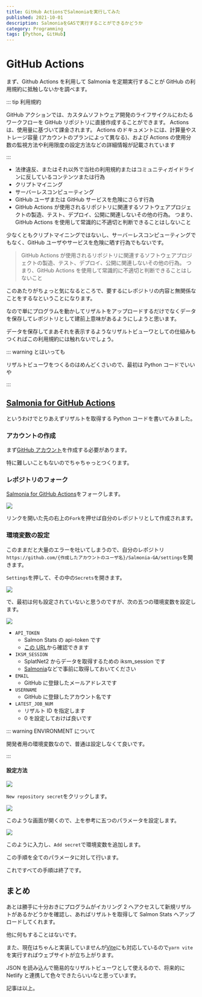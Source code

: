 ```yaml
---
title: GitHub ActionsでSalmoniaを実行してみた
published: 2021-10-01
description: SalmoniaをGASで実行することができるかどうか
category: Programming
tags: [Python, GitHub]
---
```


# GitHub Actions

まず、Github Actions を利用して Salmonia を定期実行することが GitHub の利用規約に抵触しないかを調べます。

::: tip 利用規約

GitHub アクションでは、カスタムソフトウェア開発のライフサイクルにわたるワークフローを GitHub リポジトリに直接作成することができます。 Actions は、使用量に基づいて課金されます。 Actions のドキュメントには、計算量やストレージ容量 (アカウントのプランによって異なる)、および Actions の使用分数の監視方法や利用限度の設定方法などの詳細情報が記載されています

:::

- 法律違反、またはそれ以外で当社の利用規約またはコミュニティガイドラインに反しているコンテンツまたは行為
- クリプトマイニング
- サーバーレスコンピューティング
- GitHub ユーザまたは GitHub サービスを危険にさらす行為
- GitHub Actions が使用されるリポジトリに関連するソフトウェアプロジェクトの製造、テスト、デプロイ、公開に関連しないその他の行為。 つまり、GitHub Actions を使用して常識的に不適切と判断できることはしないこと

少なくともクリプトマイニングではないし、サーバーレスコンピューティングでもなく、GitHub ユーザやサービスを危険に晒す行為でもないです。

> GitHub Actions が使用されるリポジトリに関連するソフトウェアプロジェクトの製造、テスト、デプロイ、公開に関連しないその他の行為。 つまり、GitHub Actions を使用して常識的に不適切と判断できることはしないこと

このあたりがちょっと気になるところで、要するにレポジトリの内容と無関係なことをするなということになります。

なので単にプログラムを動かしてリザルトをアップロードするだけでなくデータを保存してレポジトリとして建前上意味があるようにしようと思います。

データを保存してまあそれを表示するようなリザルトビューワとしての仕組みもつくればこの利用規約には触れないでしょう。

::: warning とはいっても

リザルトビューワをつくるのはめんどくさいので、最初は Python コードでいいや

:::



## [Salmonia for GitHub Actions](https://github.com/tkgstrator/Salmonia-GA)

というわけでとりあえずリザルトを取得する Python コードを書いてみました。

### アカウントの作成

まず[GitHub アカウント](https://github.com/join)を作成する必要があります。

特に難しいこともないのでちゃちゃっとつくります。

### レポジトリのフォーク

[Salmonia for GitHub Actions](https://github.com/tkgstrator/Salmonia-GA)をフォークします。

![](https://pbs.twimg.com/media/FAi-4fyUUAU7Bfn?format=jpg&name=4096x4096)

リンクを開いた先の右上の`Fork`を押せば自分のレポジトリとして作成されます。

### 環境変数の設定

このままだと大量のエラーを吐いてしまうので、自分のレポジトリ`https://github.com/{作成したアカウントのユーザ名}/Salmonia-GA/settings`を開きます。

`Settings`を押して、その中の`Secrets`を開きます。

![](https://pbs.twimg.com/media/FAi_B1-VEAATBpL?format=jpg&name=large)

で、最初は何も設定されていないと思うのですが、次の五つの環境変数を設定します。

![](https://pbs.twimg.com/media/FAi_HhcVIA8yMvK?format=jpg&name=4096x4096)

- `API_TOKEN`
  - Salmon Stats の api-token です
  - [この URL](https://salmon-stats.yuki.games/settings)から確認できます
- `IKSM_SESSION`
  - SplatNet2 からデータを取得するための iksm_session です
  - [Salmonia](https://github.com/tkgstrator/Salmonia)などで事前に取得しておいてください
- `EMAIL`
  - GitHub に登録したメールアドレスです
- `USERNAME`
  - GitHub に登録したアカウント名です
- `LATEST_JOB_NUM`
  - リザルト ID を指定します
  - 0 を設定しておけば良いです

::: warning ENVIRONMENT について

開発者用の環境変数なので、普通は設定しなくて良いです。

:::

#### 設定方法

![](https://pbs.twimg.com/media/FAjA7uOUUAE4uwb?format=jpg&name=large)

`New repository secret`をクリックします。

![](https://pbs.twimg.com/media/FAjA-7tVUAYX7X6?format=jpg&name=large)

このような画面が開くので、上を参考に五つのパラメータを設定します。

![](https://pbs.twimg.com/media/FAjBYkhVcAI2FqC?format=jpg&name=large)

このように入力し、`Add secret`で環境変数を追加します。

この手順を全てのパラメータに対して行います。

これですべての手順は終了です。

## まとめ

あとは勝手に十分おきにプログラムがイカリング 2 へアクセスして新規リザルトがあるかどうかを確認し、あればリザルトを取得して Salmon Stats へアップロードしてくれます。

他に何もすることはないです。

また、現在はちゃんと実装していませんが[Vite](https://vitejs.dev/)にも対応しているので`yarn vite`を実行すればウェブサイトが立ち上がります。

JSON を読み込んで簡易的なリザルトビューワとして使えるので、将来的に Netlify と連携して色々できたらいいなと思っています。

記事は以上。


